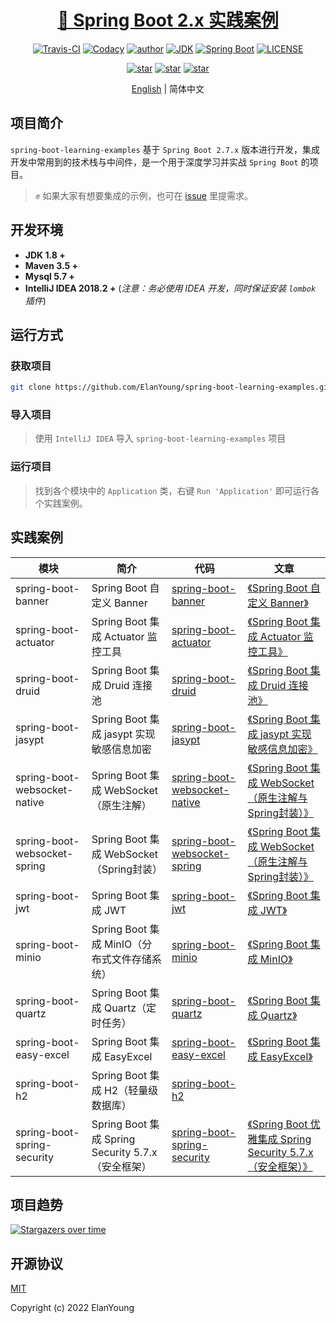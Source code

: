 <h1 align="center"><a href="https://github.com/ElanYoung" target="_blank">🤖 Spring Boot 2.x 实践案例</a></h1>
<p align="center">
  <a href="https://travis-ci.com/ElanYoung/spring-boot-learning-examples"><img alt="Travis-CI" src="https://travis-ci.com/xkcoding/spring-boot-demo.svg?branch=master"/></a>
  <a href="https://www.codacy.com/app/ElanYoung/spring-boot-learning-examples?utm_source=github.com&amp;utm_medium=referral&amp;utm_content=xkcoding/spring-boot-demo&amp;utm_campaign=Badge_Grade"><img alt="Codacy" src="https://api.codacy.com/project/badge/Grade/1f2e3d437b174bfc943dae1600332ec1"/></a>
  <a href="https://doc.starimmortal.com"><img alt="author" src="https://img.shields.io/badge/author-ElanYoung-blue.svg"/></a>
  <a href="https://www.oracle.com/technetwork/java/javase/downloads/index.html"><img alt="JDK" src="https://img.shields.io/badge/JDK-1.8.0_312-orange.svg"/></a>
  <a href="https://docs.spring.io/spring-boot/docs/2.7.11/reference/html/"><img alt="Spring Boot" src="https://img.shields.io/badge/Spring Boot-2.7.11-brightgreen.svg"/></a>
  <a href="https://github.com/ElanYoung/spring-boot-learning-examples/blob/master/LICENSE"><img alt="LICENSE" src="https://img.shields.io/github/license/ElanYoung/spring-boot-learning-examples.svg"/></a>
</p>

<p align="center">
  <a href="https://github.com/ElanYoung/spring-boot-learning-examples/stargazers"><img alt="star" src="https://img.shields.io/github/stars/ElanYoung/spring-boot-learning-examples.svg?label=Stars&style=social"/></a>
  <a href="https://github.com/ElanYoung/spring-boot-learning-examples/network/members"><img alt="star" src="https://img.shields.io/github/forks/ElanYoung/spring-boot-learning-examples.svg?label=Fork&style=social"/></a>
  <a href="https://github.com/ElanYoung/spring-boot-learning-examples/watchers"><img alt="star" src="https://img.shields.io/github/watchers/ElanYoung/spring-boot-learning-examples.svg?label=Watch&style=social"/></a>
</p>

<p align="center">
  <span><a href="./README.md">English</a> | 简体中文</span>
</p>

## 项目简介

`spring-boot-learning-examples` 基于 `Spring Boot 2.7.x` 版本进行开发，集成开发中常用到的技术栈与中间件，是一个用于深度学习并实战 `Spring Boot` 的项目。

> ✊ 如果大家有想要集成的示例，也可在 [issue](https://github.com/ElanYoung/spring-boot-learning-examples/issues/new) 里提需求。

## 开发环境

- **JDK 1.8 +**
- **Maven 3.5 +**
- **Mysql 5.7 +**
- **IntelliJ IDEA 2018.2 +** (*注意：务必使用 IDEA 开发，同时保证安装 `lombok` 插件*)

## 运行方式

### 获取项目

```bash
git clone https://github.com/ElanYoung/spring-boot-learning-examples.git
```

### 导入项目

> 使用 `IntelliJ IDEA` 导入 `spring-boot-learning-examples` 项目

### 运行项目

> 找到各个模块中的 `Application` 类，右键 `Run 'Application'` 即可运行各个实践案例。

## 实践案例

| 模块                           | 简介                                         | 代码                                                                                                                                  | 文章                                                                                                       |
|------------------------------|--------------------------------------------|-------------------------------------------------------------------------------------------------------------------------------------|----------------------------------------------------------------------------------------------------------|
| spring-boot-banner           | Spring  Boot 自定义 Banner                    | [spring-boot-banner](https://github.com/ElanYoung/spring-boot-learning-examples/tree/master/spring-boot-banner)                     | [《Spring Boot 自定义 Banner》](https://blog.csdn.net/qq991658923/article/details/121302050)                  |
| spring-boot-actuator         | Spring Boot 集成 Actuator 监控工具               | [spring-boot-actuator](https://github.com/ElanYoung/spring-boot-learning-examples/tree/master/spring-boot-actuator)                 | [《Spring Boot 集成 Actuator 监控工具》](https://blog.csdn.net/qq991658923/article/details/127112107)            |
| spring-boot-druid            | Spring Boot 集成 Druid 连接池                   | [spring-boot-druid](https://github.com/ElanYoung/spring-boot-learning-examples/tree/master/spring-boot-druid)                       | [《Spring Boot 集成 Druid 连接池》](https://blog.csdn.net/qq991658923/article/details/127112527)                |
| spring-boot-jasypt           | Spring Boot 集成 jasypt 实现敏感信息加密             | [spring-boot-jasypt](https://github.com/ElanYoung/spring-boot-learning-examples/tree/master/spring-boot-jasypt)                     | [《Spring Boot 集成 jasypt 实现敏感信息加密》](https://blog.csdn.net/qq991658923/article/details/127112431)          |
| spring-boot-websocket-native | Spring Boot 集成 WebSocket（原生注解）             | [spring-boot-websocket-native](https://github.com/ElanYoung/spring-boot-learning-examples/tree/master/spring-boot-websocket-native) | [《Spring Boot 集成 WebSocket（原生注解与Spring封装）》](https://blog.csdn.net/qq991658923/article/details/127022522) |
| spring-boot-websocket-spring | Spring Boot 集成 WebSocket（Spring封装）         | [spring-boot-websocket-spring](https://github.com/ElanYoung/spring-boot-learning-examples/tree/master/spring-boot-websocket-spring) | [《Spring Boot 集成 WebSocket（原生注解与Spring封装）》](https://blog.csdn.net/qq991658923/article/details/127022522) |
| spring-boot-jwt              | Spring Boot 集成 JWT                         | [spring-boot-jwt](https://github.com/ElanYoung/spring-boot-learning-examples/tree/master/spring-boot-jwt)                           | [《Spring Boot 集成 JWT》](https://blog.csdn.net/qq991658923/article/details/127027528)                      |
| spring-boot-minio            | Spring Boot 集成 MinIO（分布式文件存储系统）            | [spring-boot-minio](https://github.com/ElanYoung/spring-boot-learning-examples/tree/master/spring-boot-minio)                       | [《Spring Boot 集成 MinIO》](https://blog.csdn.net/qq991658923/article/details/124623495)                    |
| spring-boot-quartz           | Spring Boot 集成 Quartz（定时任务）                | [spring-boot-quartz](https://github.com/ElanYoung/spring-boot-learning-examples/tree/master/spring-boot-quartz)                     | [《Spring Boot 集成 Quartz》](https://blog.csdn.net/qq991658923/article/details/127078993)                   |
| spring-boot-easy-excel       | Spring Boot 集成 EasyExcel                   | [spring-boot-easy-excel](https://github.com/ElanYoung/spring-boot-learning-examples/tree/master/spring-boot-easy-excel)             | [《Spring Boot 集成 EasyExcel》](https://blog.csdn.net/qq991658923/article/details/128153012)                |
| spring-boot-h2               | Spring Boot 集成 H2（轻量级数据库）                  | [spring-boot-h2](https://github.com/ElanYoung/spring-boot-learning-examples/tree/master/spring-boot-h2)                             |                                                                                                          |
| spring-boot-spring-security  | Spring Boot 集成 Spring Security 5.7.x（安全框架） | [spring-boot-spring-security](https://github.com/ElanYoung/spring-boot-learning-examples/tree/master/spring-boot-spring-security)   | [《Spring Boot 优雅集成 Spring Security 5.7.x（安全框架）》](https://juejin.cn/post/7244089396567982136)             |

## 项目趋势

[![Stargazers over time](https://starchart.cc/ElanYoung/spring-boot-learning-examples.svg)](https://starchart.cc/ElanYoung/spring-boot-learning-examples)

## 开源协议

[MIT](http://opensource.org/licenses/MIT)

Copyright (c) 2022 ElanYoung
